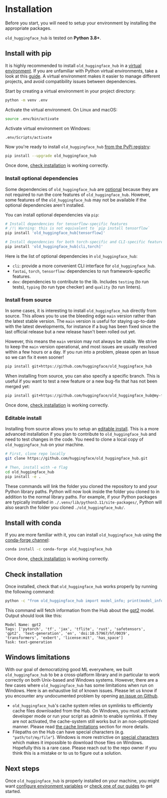<!--⚠️ Note that this file is in Markdown but contain specific syntax for our doc-builder (similar to MDX) that may not be
rendered properly in your Markdown viewer.
-->

# Installation

Before you start, you will need to setup your environment by installing the appropriate packages.

`old_huggingface_hub` is tested on **Python 3.8+**.

## Install with pip

It is highly recommended to install `old_huggingface_hub` in a [virtual environment](https://docs.python.org/3/library/venv.html).
If you are unfamiliar with Python virtual environments, take a look at this [guide](https://packaging.python.org/en/latest/guides/installing-using-pip-and-virtual-environments/).
A virtual environment makes it easier to manage different projects, and avoid compatibility issues between dependencies.

Start by creating a virtual environment in your project directory:

```bash
python -m venv .env
```

Activate the virtual environment. On Linux and macOS:

```bash
source .env/bin/activate
```

Activate virtual environment on Windows:

```bash
.env/Scripts/activate
```

Now you're ready to install `old_huggingface_hub` [from the PyPi registry](https://pypi.org/project/old-huggingface-hub/):

```bash
pip install --upgrade old_huggingface_hub
```

Once done, [check installation](#check-installation) is working correctly.

### Install optional dependencies

Some dependencies of `old_huggingface_hub` are [optional](https://setuptools.pypa.io/en/latest/userguide/dependency_management.html#optional-dependencies) because they are not required to run the core features of `old_huggingface_hub`. However, some features of the `old_huggingface_hub` may not be available if the optional dependencies aren't installed.

You can install optional dependencies via `pip`:
```bash
# Install dependencies for tensorflow-specific features
# /!\ Warning: this is not equivalent to `pip install tensorflow`
pip install 'old_huggingface_hub[tensorflow]'

# Install dependencies for both torch-specific and CLI-specific features.
pip install 'old_huggingface_hub[cli,torch]'
```

Here is the list of optional dependencies in `old_huggingface_hub`:
- `cli`: provide a more convenient CLI interface for `old_huggingface_hub`.
- `fastai`, `torch`, `tensorflow`: dependencies to run framework-specific features.
- `dev`: dependencies to contribute to the lib. Includes `testing` (to run tests), `typing` (to run type checker) and `quality` (to run linters).



### Install from source

In some cases, it is interesting to install `old_huggingface_hub` directly from source.
This allows you to use the bleeding edge `main` version rather than the latest stable version.
The `main` version is useful for staying up-to-date with the latest developments, for instance
if a bug has been fixed since the last official release but a new release hasn't been rolled out yet.

However, this means the `main` version may not always be stable. We strive to keep the
`main` version operational, and most issues are usually resolved
within a few hours or a day. If you run into a problem, please open an Issue so we can
fix it even sooner!

```bash
pip install git+https://github.com/huggingface/old_huggingface_hub
```

When installing from source, you can also specify a specific branch. This is useful if you
want to test a new feature or a new bug-fix that has not been merged yet:

```bash
pip install git+https://github.com/huggingface/old_huggingface_hub@my-feature-branch
```

Once done, [check installation](#check-installation) is working correctly.

### Editable install

Installing from source allows you to setup an [editable install](https://pip.pypa.io/en/stable/topics/local-project-installs/#editable-installs).
This is a more advanced installation if you plan to contribute to `old_huggingface_hub`
and need to test changes in the code. You need to clone a local copy of `old_huggingface_hub`
on your machine.

```bash
# First, clone repo locally
git clone https://github.com/huggingface/old_huggingface_hub.git

# Then, install with -e flag
cd old_huggingface_hub
pip install -e .
```

These commands will link the folder you cloned the repository to and your Python library paths.
Python will now look inside the folder you cloned to in addition to the normal library paths.
For example, if your Python packages are typically installed in `./.venv/lib/python3.11/site-packages/`,
Python will also search the folder you cloned `./old_huggingface_hub/`.

## Install with conda

If you are more familiar with it, you can install `old_huggingface_hub` using the [conda-forge channel](https://anaconda.org/conda-forge/old_huggingface_hub):


```bash
conda install -c conda-forge old_huggingface_hub
```

Once done, [check installation](#check-installation) is working correctly.

## Check installation

Once installed, check that `old_huggingface_hub` works properly by running the following command:

```bash
python -c "from old_huggingface_hub import model_info; print(model_info('gpt2'))"
```

This command will fetch information from the Hub about the [gpt2](https://huggingface.co/gpt2) model.
Output should look like this:

```text
Model Name: gpt2
Tags: ['pytorch', 'tf', 'jax', 'tflite', 'rust', 'safetensors', 'gpt2', 'text-generation', 'en', 'doi:10.57967/hf/0039', 'transformers', 'exbert', 'license:mit', 'has_space']
Task: text-generation
```

## Windows limitations

With our goal of democratizing good ML everywhere, we built `old_huggingface_hub` to be a
cross-platform library and in particular to work correctly on both Unix-based and Windows
systems. However, there are a few cases where `old_huggingface_hub` has some limitations when
run on Windows. Here is an exhaustive list of known issues. Please let us know if you
encounter any undocumented problem by opening [an issue on Github](https://github.com/huggingface/old_huggingface_hub/issues/new/choose).

- `old_huggingface_hub`'s cache system relies on symlinks to efficiently cache files downloaded
from the Hub. On Windows, you must activate developer mode or run your script as admin to
enable symlinks. If they are not activated, the cache-system still works but in an non-optimized
manner. Please read [the cache limitations](./guides/manage-cache#limitations) section for more details.
- Filepaths on the Hub can have special characters (e.g. `"path/to?/my/file"`). Windows is
more restrictive on [special characters](https://learn.microsoft.com/en-us/windows/win32/intl/character-sets-used-in-file-names)
which makes it impossible to download those files on Windows. Hopefully this is a rare case.
Please reach out to the repo owner if you think this is a mistake or to us to figure out
a solution.


## Next steps

Once `old_huggingface_hub` is properly installed on your machine, you might want
[configure environment variables](package_reference/environment_variables) or [check one of our guides](guides/overview) to get started.
